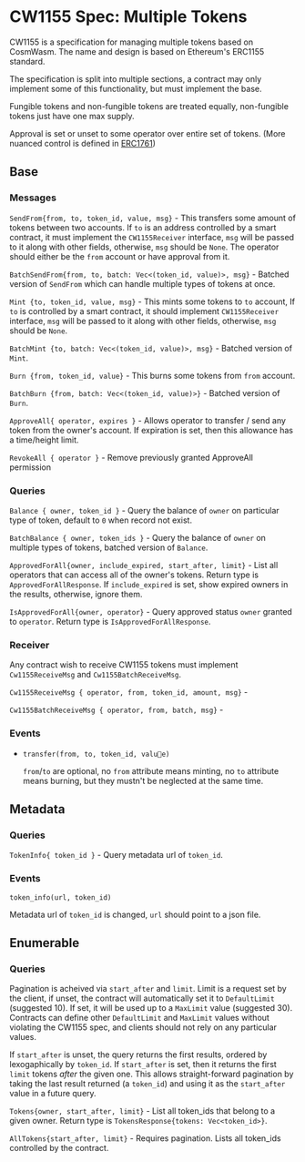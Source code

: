 # CW1155 Spec: Multiple Tokens

CW1155 is a specification for managing multiple tokens based on CosmWasm. The
name and design is based on Ethereum's ERC1155 standard.

The specification is split into multiple sections, a contract may only implement
some of this functionality, but must implement the base.

Fungible tokens and non-fungible tokens are treated equally, non-fungible tokens
just have one max supply.

Approval is set or unset to some operator over entire set of tokens. (More
nuanced control is defined in
[ERC1761](https://eips.ethereum.org/EIPS/eip-1761))

## Base

### Messages

`SendFrom{from, to, token_id, value, msg}` - This transfers some amount of
tokens between two accounts. If `to` is an address controlled by a smart
contract, it must implement the `CW1155Receiver` interface, `msg` will be passed
to it along with other fields, otherwise, `msg` should be `None`. The operator
should either be the `from` account or have approval from it.

`BatchSendFrom{from, to, batch: Vec<(token_id, value)>, msg}` - Batched version
of `SendFrom` which can handle multiple types of tokens at once.

`Mint {to, token_id, value, msg}` - This mints some tokens to `to` account, If
`to` is controlled by a smart contract, it should implement `CW1155Receiver`
interface, `msg` will be passed to it along with other fields, otherwise, `msg`
should be `None`.

`BatchMint {to, batch: Vec<(token_id, value)>, msg}` - Batched version of
`Mint`.

`Burn {from, token_id, value}` - This burns some tokens from `from` account.

`BatchBurn {from, batch: Vec<(token_id, value)>}` - Batched version of `Burn`.

`ApproveAll{ operator, expires }` - Allows operator to transfer / send any token
from the owner's account. If expiration is set, then this allowance has a
time/height limit.

`RevokeAll { operator }` - Remove previously granted ApproveAll permission

### Queries

`Balance { owner, token_id }` - Query the balance of `owner` on particular type
of token, default to `0` when record not exist.

`BatchBalance { owner, token_ids }` - Query the balance of `owner` on multiple
types of tokens, batched version of `Balance`.

`ApprovedForAll{owner, include_expired, start_after, limit}` - List all
operators that can access all of the owner's tokens. Return type is
`ApprovedForAllResponse`. If `include_expired` is set, show expired owners in
the results, otherwise, ignore them.

`IsApprovedForAll{owner, operator}` - Query approved status `owner` granted to
`operator`. Return type is `IsApprovedForAllResponse`.

### Receiver

Any contract wish to receive CW1155 tokens must implement `Cw1155ReceiveMsg` and
`Cw1155BatchReceiveMsg`.

`Cw1155ReceiveMsg { operator, from, token_id, amount, msg}` -

`Cw1155BatchReceiveMsg { operator, from, batch, msg}` -

### Events

- `transfer(from, to, token_id, value)`

  `from`/`to` are optional, no `from` attribute means minting, no `to` attribute
  means burning, but they mustn't be neglected at the same time.

## Metadata

### Queries

`TokenInfo{ token_id }` - Query metadata url of `token_id`.

### Events

`token_info(url, token_id)`

Metadata url of `token_id` is changed, `url` should point to a json file.

## Enumerable

### Queries

Pagination is acheived via `start_after` and `limit`. Limit is a request set by
the client, if unset, the contract will automatically set it to `DefaultLimit`
(suggested 10). If set, it will be used up to a `MaxLimit` value (suggested 30).
Contracts can define other `DefaultLimit` and `MaxLimit` values without
violating the CW1155 spec, and clients should not rely on any particular values.

If `start_after` is unset, the query returns the first results, ordered by
lexogaphically by `token_id`. If `start_after` is set, then it returns the first
`limit` tokens _after_ the given one. This allows straight-forward pagination by
taking the last result returned (a `token_id`) and using it as the `start_after`
value in a future query.

`Tokens{owner, start_after, limit}` - List all token_ids that belong to a given
owner. Return type is `TokensResponse{tokens: Vec<token_id>}`.

`AllTokens{start_after, limit}` - Requires pagination. Lists all token_ids
controlled by the contract.
